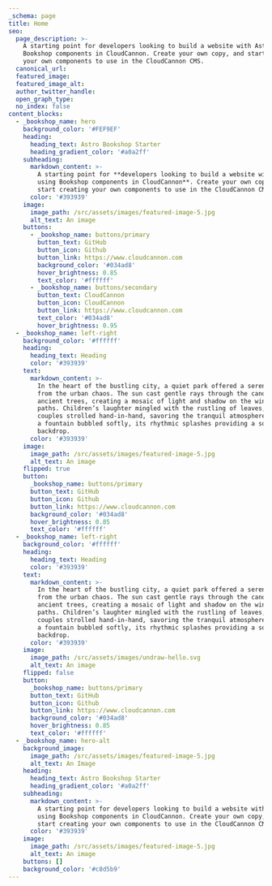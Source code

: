 ```yaml
---
_schema: page
title: Home
seo:
  page_description: >-
    A starting point for developers looking to build a website with Astro, using
    Bookshop components in CloudCannon. Create your own copy, and start creating
    your own components to use in the CloudCannon CMS.
  canonical_url:
  featured_image:
  featured_image_alt:
  author_twitter_handle:
  open_graph_type:
  no_index: false
content_blocks:
  - _bookshop_name: hero
    background_color: '#FEF9EF'
    heading:
      heading_text: Astro Bookshop Starter
      heading_gradient_color: '#a0a2ff'
    subheading:
      markdown_content: >-
        A starting point for **developers looking to build a website with Astro,
        using Bookshop components in CloudCannon**. Create your own copy, and
        start creating your own components to use in the CloudCannon CMS.
      color: '#393939'
    image:
      image_path: /src/assets/images/featured-image-5.jpg
      alt_text: An image
    buttons:
      - _bookshop_name: buttons/primary
        button_text: GitHub
        button_icon: Github
        button_link: https://www.cloudcannon.com
        background_color: '#034ad8'
        hover_brightness: 0.85
        text_color: '#ffffff'
      - _bookshop_name: buttons/secondary
        button_text: CloudCannon
        button_icon: CloudCannon
        button_link: https://www.cloudcannon.com
        text_color: '#034ad8'
        hover_brightness: 0.95
  - _bookshop_name: left-right
    background_color: '#ffffff'
    heading:
      heading_text: Heading
      color: '#393939'
    text:
      markdown_content: >-
        In the heart of the bustling city, a quiet park offered a serene escape
        from the urban chaos. The sun cast gentle rays through the canopy of
        ancient trees, creating a mosaic of light and shadow on the winding
        paths. Children’s laughter mingled with the rustling of leaves, while
        couples strolled hand-in-hand, savoring the tranquil atmosphere. Nearby,
        a fountain bubbled softly, its rhythmic splashes providing a soothing
        backdrop.
      color: '#393939'
    image:
      image_path: /src/assets/images/featured-image-5.jpg
      alt_text: An image
    flipped: true
    button:
      _bookshop_name: buttons/primary
      button_text: GitHub
      button_icon: Github
      button_link: https://www.cloudcannon.com
      background_color: '#034ad8'
      hover_brightness: 0.85
      text_color: '#ffffff'
  - _bookshop_name: left-right
    background_color: '#ffffff'
    heading:
      heading_text: Heading
      color: '#393939'
    text:
      markdown_content: >-
        In the heart of the bustling city, a quiet park offered a serene escape
        from the urban chaos. The sun cast gentle rays through the canopy of
        ancient trees, creating a mosaic of light and shadow on the winding
        paths. Children’s laughter mingled with the rustling of leaves, while
        couples strolled hand-in-hand, savoring the tranquil atmosphere. Nearby,
        a fountain bubbled softly, its rhythmic splashes providing a soothing
        backdrop.
      color: '#393939'
    image:
      image_path: /src/assets/images/undraw-hello.svg
      alt_text: An image
    flipped: false
    button:
      _bookshop_name: buttons/primary
      button_text: GitHub
      button_icon: Github
      button_link: https://www.cloudcannon.com
      background_color: '#034ad8'
      hover_brightness: 0.85
      text_color: '#ffffff'
  - _bookshop_name: hero-alt
    background_image:
      image_path: /src/assets/images/featured-image-5.jpg
      alt_text: An Image
    heading:
      heading_text: Astro Bookshop Starter
      heading_gradient_color: '#a0a2ff'
    subheading:
      markdown_content: >-
        A starting point for developers looking to build a website with Astro,
        using Bookshop components in CloudCannon. Create your own copy, and
        start creating your own components to use in the CloudCannon CMS.
      color: '#393939'
    image:
      image_path: /src/assets/images/featured-image-5.jpg
      alt_text: An image
    buttons: []
    background_color: '#c8d5b9'
---
```

